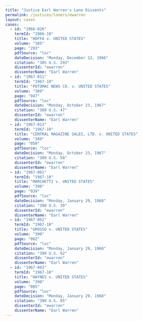 ```yaml
---
title: "Justice Earl Warren's Lone Dissents"
permalink: /justices/loners/ewarren
layout: cases
cases:
  - id: "1966-026"
    termId: "1966-10"
    title: "HOFFA v. UNITED STATES"
    volume: "385"
    page: "293"
    pdfSource: "loc"
    dateDecision: "Monday, December 12, 1966"
    citation: "385 U.S. 293"
    dissenterId: "ewarren"
    dissenterName: "Earl Warren"
  - id: "1967-011"
    termId: "1967-10"
    title: "POTOMAC NEWS CO. v. UNITED STATES"
    volume: "389"
    page: "047"
    pdfSource: "loc"
    dateDecision: "Monday, October 23, 1967"
    citation: "389 U.S. 47"
    dissenterId: "ewarren"
    dissenterName: "Earl Warren"
  - id: "1967-013"
    termId: "1967-10"
    title: "CENTRAL MAGAZINE SALES, LTD. v. UNITED STATES"
    volume: "389"
    page: "050"
    pdfSource: "loc"
    dateDecision: "Monday, October 23, 1967"
    citation: "389 U.S. 50"
    dissenterId: "ewarren"
    dissenterName: "Earl Warren"
  - id: "1967-061"
    termId: "1967-10"
    title: "MARCHETTI v. UNITED STATES"
    volume: "390"
    page: "039"
    pdfSource: "loc"
    dateDecision: "Monday, January 29, 1968"
    citation: "390 U.S. 39"
    dissenterId: "ewarren"
    dissenterName: "Earl Warren"
  - id: "1967-062"
    termId: "1967-10"
    title: "GROSSO v. UNITED STATES"
    volume: "390"
    page: "062"
    pdfSource: "loc"
    dateDecision: "Monday, January 29, 1968"
    citation: "390 U.S. 62"
    dissenterId: "ewarren"
    dissenterName: "Earl Warren"
  - id: "1967-063"
    termId: "1967-10"
    title: "HAYNES v. UNITED STATES"
    volume: "390"
    page: "085"
    pdfSource: "loc"
    dateDecision: "Monday, January 29, 1968"
    citation: "390 U.S. 85"
    dissenterId: "ewarren"
    dissenterName: "Earl Warren"
---
```

